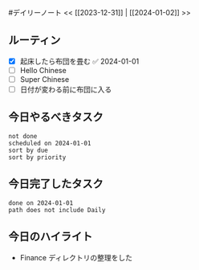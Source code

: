 #デイリーノート
<< [[2023-12-31]] | [[2024-01-02]] >>
## ルーティン
- [x] 起床したら布団を畳む ✅ 2024-01-01
- [ ] Hello Chinese
- [ ] Super Chinese
- [ ] 日付が変わる前に布団に入る
## 今日やるべきタスク
```tasks
not done
scheduled on 2024-01-01
sort by due
sort by priority
```
## 今日完了したタスク
```tasks
done on 2024-01-01
path does not include Daily
```
## 今日のハイライト
- Finance ディレクトリの整理をした
